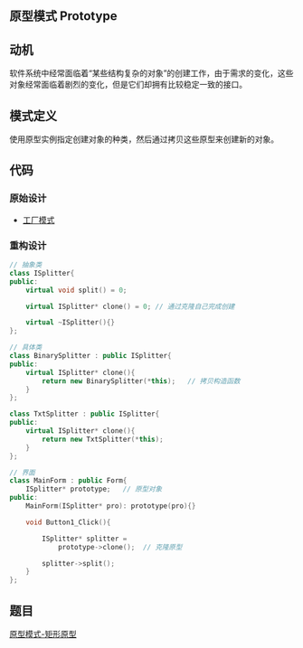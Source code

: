 ## 原型模式 Prototype

## 动机

软件系统中经常面临着“某些结构复杂的对象”的创建工作，由于需求的变化，这些对象经常面临着剧烈的变化，但是它们却拥有比较稳定一致的接口。

## 模式定义

使用原型实例指定创建对象的种类，然后通过拷贝这些原型来创建新的对象。

## 代码

### 原始设计

- [工厂模式](06.工厂模式.md)

### 重构设计

```cpp
// 抽象类
class ISplitter{
public:
    virtual void split() = 0;

    virtual ISplitter* clone() = 0; // 通过克隆自己完成创建

    virtual ~ISplitter(){}
};

// 具体类
class BinarySplitter : public ISplitter{
public:
    virtual ISplitter* clone(){
        return new BinarySplitter(*this);   // 拷贝构造函数
    }
};

class TxtSplitter : public ISplitter{
public:
    virtual ISplitter* clone(){
        return new TxtSplitter(*this);
    }
};

// 界面
class MainForm : public Form{
    ISplitter* prototype;   // 原型对象
public:
    MainForm(ISplitter* pro): prototype(pro){}

    void Button1_Click(){

        ISplitter* splitter = 
            prototype->clone();  // 克隆原型

        splitter->split();
    }
};
```

## 题目

[原型模式-矩形原型](https://kamacoder.com/problempage.php?pid=1083)